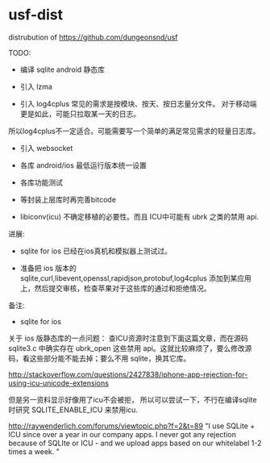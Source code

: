 # usf-dist
distrubution of  https://github.com/dungeonsnd/usf

TODO:

* 编译 sqlite android 静态库

* 引入 lzma 

* 引入 log4cplus 
常见的需求是按模块、按天、按日志量分文件。 对于移动端更是如此，可能只拉取某一天的日志。

所以log4cplus不一定适合。可能需要写一个简单的满足常见需求的轻量日志库。


* 引入 websocket

* 各库 android/ios 最低运行版本统一设置

* 各库功能测试

* 等封装上层库时再完善bitcode 

* libiconv(icu) 不确定移植的必要性。而且 ICU中可能有 ubrk 之类的禁用 api.


进展:

* sqlite for ios 已经在ios真机和模拟器上测试过。

* 准备把 ios 版本的 sqlite,curl,libevent,openssl,rapidjson,protobuf,log4cplus  添加到某应用上，然后提交审核，检查苹果对于这些库的通过和拒绝情况。


备注:

* sqlite for ios

关于 ios 版静态库的一点问题：
查ICU资源时注意到下面这篇文章，而在源码 sqlite3.c 中确实存在 ubrk_open 这些禁用 api。这就比较麻烦了，要么修改源码，看这些部分能不能去掉；要么不用 sqlite，换其它库。

http://stackoverflow.com/questions/2427838/iphone-app-rejection-for-using-icu-unicode-extensions

但是另一资料显示好像用了icu不会被拒， 所以可以尝试一下，不行在编译sqlite时研究 SQLITE_ENABLE_ICU 来禁用icu.

http://raywenderlich.com/forums/viewtopic.php?f=2&t=89
"I use SQLite + ICU since over a year in our company apps. I never got any rejection because of SQLIte or ICU - and we upload apps based on our whitelabel 1-2 times a week. "


